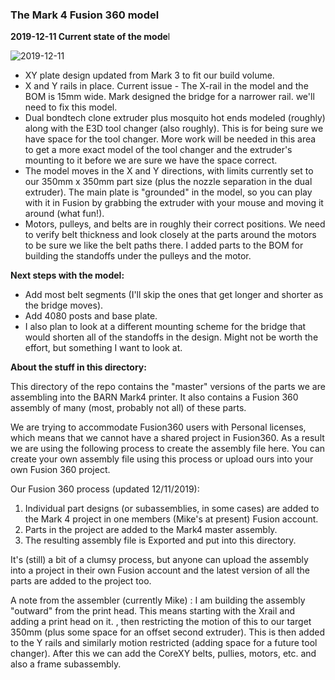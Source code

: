### The Mark 4 Fusion 360 model

**2019-12-11 Current state of the mode**l

![2019-12-11](/images/2019_12_11_assembly.jpg)

- XY plate design updated from Mark 3 to fit our build volume.
- X and Y rails in place. Current issue - The X-rail in the model and the BOM is 15mm wide. Mark designed the bridge for a narrower rail. we'll need to fix this model.
- Dual bondtech clone extruder plus mosquito  hot ends modeled (roughly) along with the E3D tool changer (also roughly). This is for being sure we have space for the tool changer. More work will be needed in this area to get a more exact model of the tool changer and the extruder's mounting to it before we are sure we have the space correct.
- The model moves in the X and Y directions, with limits currently set to our 350mm x 350mm part size (plus the nozzle separation in the dual extruder).  The main plate is "grounded" in the model, so you can play with it in Fusion by grabbing the extruder with your mouse and moving it around (what fun!).
- Motors, pulleys, and belts are in roughly their correct positions. We need to verify belt thickness and look closely at the parts around the motors to be sure we like the belt paths there. I added parts to the BOM for building the standoffs under the pulleys and the motor. 

**Next steps with the model:**

- Add most belt segments (I'll skip the ones that get longer and shorter as the bridge moves).
- Add 4080 posts  and base plate.
- I also plan to look at a different mounting scheme for the bridge that would shorten all of the standoffs in the design. Might not be worth the effort, but something I want to look at.





**About the stuff in this directory:**

This directory of the repo contains the "master" versions of the parts we are assembling into the BARN Mark4 printer. It also contains a Fusion 360 assembly of many (most, probably not all) of these parts.

We are trying to accommodate Fusion360 users with Personal licenses, which means that we cannot have a shared project in Fusion360. As a result we are using the following process to create the assembly file here. You can create your own assembly file using this process or upload ours into your own Fusion 360 project.

Our Fusion 360 process (updated 12/11/2019):

1. Individual part designs (or subassemblies, in some cases) are added to the Mark 4 project in one members (Mike's at present) Fusion account.  
2. Parts in the project are added to the Mark4 master assembly.
3. The resulting assembly file is Exported and put into this directory.

It's (still) a bit of a clumsy process, but anyone can upload the assembly into a project in their own Fusion account and the latest version of all the parts are added to the project too.  



A note from the assembler (currently Mike) : I am building the assembly "outward" from the print head. This means starting with the Xrail and adding a print head on it. , then restricting the motion of this to our target 350mm (plus some space for an offset second extruder). This is then added to the Y rails and similarly motion restricted (adding space for a future tool changer). After this we can add the CoreXY belts, pullies, motors, etc. and also a frame subassembly.
